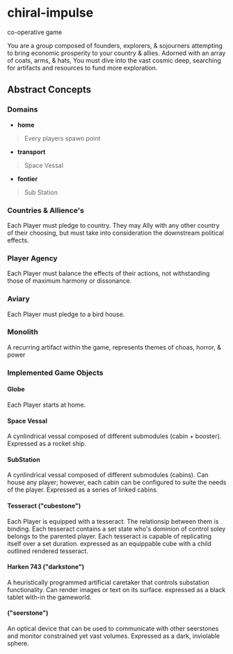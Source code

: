 # chiral-impulse
co-operative game

  You are a group composed of founders, explorers, & sojourners attempting to bring economic prosperity to your country & allies. Adorned with an array of coats, arms, & hats, You must dive into the vast cosmic deep, searching for artifacts and resources to fund more exploration. 

## Abstract Concepts
### Domains
- **home**
> Every players spawn point
- **transport**
> Space Vessal
- **fontier**
> Sub Station

### Countries & Allience's
  Each Player must pledge to country. They may Ally with any other country of their choosing, but must take into consideration the downstream political effects. 

### Player Agency
  Each Player must balance the effects of their actions, not withstanding those of maximum harmony or dissonance. 

### Aviary
  Each Player must pledge to a bird house. 

### Monolith 
  A recurring artifact within the game, represents themes of choas, horror, & power

### Implemented Game Objects 
#### Globe
  Each Player starts at home. 
#### Space Vessal
  A cynlindrical vessal composed of different submodules (cabin + booster). Expressed as a rocket ship.
#### SubStation
  A cynlindrical vessal composed of different submodules (cabins). Can house any player; however, each cabin can be configured to suite the needs of the player. Expressed as a series of linked cabins.
  
#### Tesseract ("cubestone")
  Each Player is equipped with a tesseract. The relationsip between them is binding.
  Each tesseract contains a set state who's dominion of control soley belongs to the parented player. 
  Each tesseract is capable of replicating itself over a set duration. 
  expressed as an equippable cube with a child outlined rendered tesseract. 
#### Harken 743 ("darkstone")
  A heuristically programmed artificial caretaker that controls substation functionality. Can render images or text on its surface. expressed as a black tablet with-in the gameworld.
#### ("seerstone")
  An optical device that can be used to communicate with other seerstones and monitor constrained yet vast volumes. Expressed as a dark, inviolable sphere. 







